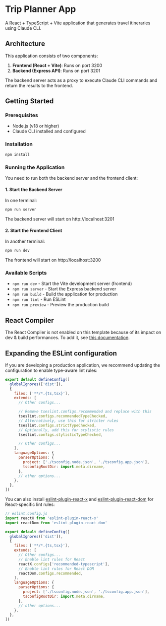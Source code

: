 # Trip Planner App

A React + TypeScript + Vite application that generates travel itineraries using Claude CLI.

## Architecture

This application consists of two components:

1. **Frontend (React + Vite)**: Runs on port 3200
2. **Backend (Express API)**: Runs on port 3201

The backend server acts as a proxy to execute Claude CLI commands and return the results to the frontend.

## Getting Started

### Prerequisites

- Node.js (v18 or higher)
- Claude CLI installed and configured

### Installation

```bash
npm install
```

### Running the Application

You need to run both the backend server and the frontend client:

#### 1. Start the Backend Server

In one terminal:

```bash
npm run server
```

The backend server will start on http://localhost:3201

#### 2. Start the Frontend Client

In another terminal:

```bash
npm run dev
```

The frontend will start on http://localhost:3200

### Available Scripts

- `npm run dev` - Start the Vite development server (frontend)
- `npm run server` - Start the Express backend server
- `npm run build` - Build the application for production
- `npm run lint` - Run ESLint
- `npm run preview` - Preview the production build

## React Compiler

The React Compiler is not enabled on this template because of its impact on dev & build performances. To add it, see [this documentation](https://react.dev/learn/react-compiler/installation).

## Expanding the ESLint configuration

If you are developing a production application, we recommend updating the configuration to enable type-aware lint rules:

```js
export default defineConfig([
  globalIgnores(['dist']),
  {
    files: ['**/*.{ts,tsx}'],
    extends: [
      // Other configs...

      // Remove tseslint.configs.recommended and replace with this
      tseslint.configs.recommendedTypeChecked,
      // Alternatively, use this for stricter rules
      tseslint.configs.strictTypeChecked,
      // Optionally, add this for stylistic rules
      tseslint.configs.stylisticTypeChecked,

      // Other configs...
    ],
    languageOptions: {
      parserOptions: {
        project: ['./tsconfig.node.json', './tsconfig.app.json'],
        tsconfigRootDir: import.meta.dirname,
      },
      // other options...
    },
  },
])
```

You can also install [eslint-plugin-react-x](https://github.com/Rel1cx/eslint-react/tree/main/packages/plugins/eslint-plugin-react-x) and [eslint-plugin-react-dom](https://github.com/Rel1cx/eslint-react/tree/main/packages/plugins/eslint-plugin-react-dom) for React-specific lint rules:

```js
// eslint.config.js
import reactX from 'eslint-plugin-react-x'
import reactDom from 'eslint-plugin-react-dom'

export default defineConfig([
  globalIgnores(['dist']),
  {
    files: ['**/*.{ts,tsx}'],
    extends: [
      // Other configs...
      // Enable lint rules for React
      reactX.configs['recommended-typescript'],
      // Enable lint rules for React DOM
      reactDom.configs.recommended,
    ],
    languageOptions: {
      parserOptions: {
        project: ['./tsconfig.node.json', './tsconfig.app.json'],
        tsconfigRootDir: import.meta.dirname,
      },
      // other options...
    },
  },
])
```
